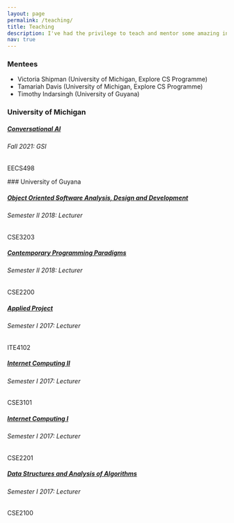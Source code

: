 ```yaml
---
layout: page
permalink: /teaching/
title: Teaching
description: I've had the privilege to teach and mentor some amazing individuals on their academic journeys throughout the years.
nav: true
---
```


### Mentees

- Victoria Shipman (University of Michigan, Explore CS Programme)
- Tamariah Davis (University of Michigan, Explore CS Programme)
- Timothy Indarsingh (University of Guyana)


### University of Michigan

<div class="card mt-3">
  <div class="p-3">
    <div class="row">
      <div class="col-sm-10">
        <h5 class="card-title"><a href="https://ece.engin.umich.edu/wp-content/uploads/2021/03/EECS_498_Conversational_AI.pdf" target="_blank" rel="noopener noreferrer">Conversational AI</a></h5>
        <h6 class="card-subtitle font-italic">Fall 2021: GSI</h6>
      </div>
      <div class="col-sm-2 text-sm-right">
        <span class="badge">
          EECS498
        </span>
      </div>
    </div>
  </div>
</div>
<p></p>
### University of Guyana

<div class="card mt-3">
  <div class="p-3">
    <div class="row">
      <div class="col-sm-10">
        <h5 class="card-title"><a href="#" target="_blank" rel="noopener noreferrer">Object Oriented Software Analysis, Design and Development</a></h5>
        <h6 class="card-subtitle font-italic">Semester II 2018: Lecturer</h6>
      </div>
      <div class="col-sm-2 text-sm-right">
        <span class="badge">
          CSE3203
        </span>
      </div>
    </div>
  </div>
</div>

<div class="card mt-3">
  <div class="p-3">
    <div class="row">
      <div class="col-sm-10">
        <h5 class="card-title"><a href="#" target="_blank" rel="noopener noreferrer">Contemporary Programming Paradigms</a></h5>
        <h6 class="card-subtitle font-italic">Semester II 2018: Lecturer</h6>
      </div>
      <div class="col-sm-2 text-sm-right">
        <span class="badge">
          CSE2200
        </span>
      </div>
    </div>
  </div>
</div>

<div class="card mt-3">
  <div class="p-3">
    <div class="row">
      <div class="col-sm-10">
        <h5 class="card-title"><a href="#" target="_blank" rel="noopener noreferrer">Applied Project</a></h5>
        <h6 class="card-subtitle font-italic">Semester I 2017: Lecturer</h6>
      </div>
      <div class="col-sm-2 text-sm-right">
        <span class="badge">
          ITE4102
        </span>
      </div>
    </div>
  </div>
</div>

<div class="card mt-3">
  <div class="p-3">
    <div class="row">
      <div class="col-sm-10">
        <h5 class="card-title"><a href="#" target="_blank" rel="noopener noreferrer">Internet Computing II</a></h5>
        <h6 class="card-subtitle font-italic">Semester I 2017: Lecturer</h6>
      </div>
      <div class="col-sm-2 text-sm-right">
        <span class="badge">
          CSE3101
        </span>
      </div>
    </div>
  </div>
</div>

<div class="card mt-3">
  <div class="p-3">
    <div class="row">
      <div class="col-sm-10">
        <h5 class="card-title"><a href="#" target="_blank" rel="noopener noreferrer">Internet Computing I</a></h5>
        <h6 class="card-subtitle font-italic">Semester I 2017: Lecturer</h6>
      </div>
      <div class="col-sm-2 text-sm-right">
        <span class="badge">
          CSE2201
        </span>
      </div>
    </div>
  </div>
</div>

<div class="card mt-3">
  <div class="p-3">
    <div class="row">
      <div class="col-sm-10">
        <h5 class="card-title"><a href="#" target="_blank" rel="noopener noreferrer">Data Structures and Analysis of Algorithms</a></h5>
        <h6 class="card-subtitle font-italic">Semester I 2017: Lecturer</h6>
      </div>
      <div class="col-sm-2 text-sm-right">
        <span class="badge">
          CSE2100
        </span>
      </div>
    </div>
  </div>
</div>

